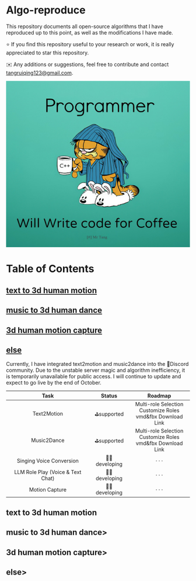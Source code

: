 # Algo-reproduce

This repository documents all open-source algorithms that I have reproduced up to this point, as well as the modifications I have made.

⭐ If you find this repository useful to your research or work, it is really appreciated to star this repository.

✉️ Any additions or suggestions, feel free to contribute and contact [tangruiqing123@gmail.com](tangruiqing123@gmail.com).

![](./assets/programmer.png)

# Table of Contents

## [text to 3d human motion](#myanchor1)

## [music to 3d human dance](#myanchor2)

## [3d human motion capture](#myanchor3)

## [else](#myanchor4)

Currently, I have integrated text2motion and music2dance into the 🫨Discord community. Due to the unstable server magic and algorithm inefficiency, it is temporarily unavailable for public access. I will continue to update and expect to go live by the end of October.

|               Task                |    Status     |                           Roadmap                            |
| :-------------------------------: | :-----------: | :----------------------------------------------------------: |
|            Text2Motion            |  ⛳supported   | Multi-role Selection<br>Customize Roles<br />vmd&fbx Download Link |
|            Music2Dance            |  ⛳supported   | Multi-role Selection<br/>Customize Roles<br />vmd&fbx Download Link |
|     Singing Voice Conversion      | 👨‍💻 developing |                            · · ·                             |
| LLM Role Play (Voice & Text Chat) | 👨‍💻 developing |                            · · ·                             |
|          Motion Capture           | 👨‍💻 developing |                            · · ·                             |

## <span id='myanchor1'>text to 3d human motion</span>

## <span id='myanchor2'>music to 3d human dance</span>>

## <span id='myanchor3'>3d human motion capture</span>>

## <span id='myanchor4'>else</span>>

